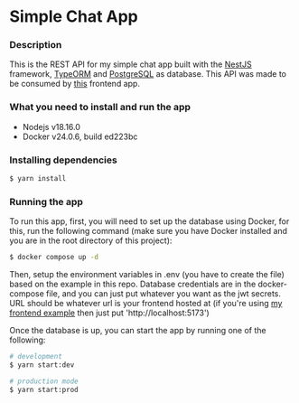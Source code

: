 # Simple Chat App

### Description

This is the REST API for my simple chat app built with the [NestJS](https://github.com/nestjs/nest) framework, [TypeORM](https://github.com/typeorm/typeorm) and [PostgreSQL](https://www.postgresql.org/) as database.
This API was made to be consumed by [this](https://github.com/Towers77/reactjs-simple-chat-app) frontend app.

### What you need to install and run the app

- Nodejs v18.16.0
- Docker v24.0.6, build ed223bc

### Installing dependencies

```bash
$ yarn install
```

### Running the app

To run this app, first, you will need to set up the database using Docker, for this, run the following command (make sure you have Docker installed and you are in the root directory of this project):

```bash
$ docker compose up -d
```

Then, setup the environment variables in .env (you have to create the file) based on the example in this repo.
Database credentials are in the docker-compose file, and you can just put whatever you want as the jwt secrets.
URL should be whatever url is your frontend hosted at (if you're using [my frontend example](https://github.com/Towers77/reactjs-simple-chat-app) then just put 'http://localhost:5173')

Once the database is up, you can start the app by running one of the following:

```bash
# development
$ yarn start:dev

# production mode
$ yarn start:prod
```

